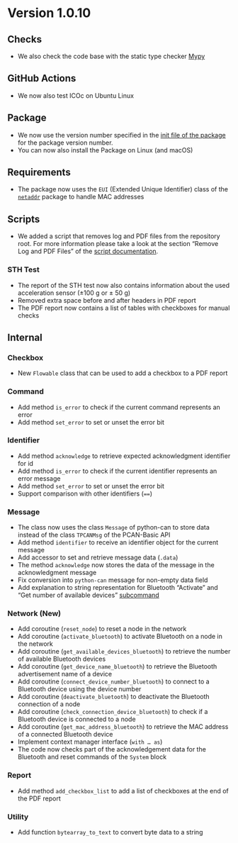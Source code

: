 # Version 1.0.10

## Checks

- We also check the code base with the static type checker [Mypy](https://mypy.readthedocs.io)

## GitHub Actions

- We now also test ICOc on Ubuntu Linux

## Package

- We now use the version number specified in the [init file of the package](../../mytoolit/__init__.py) for the package version number.
- You can now also install the Package on Linux (and macOS)

## Requirements

- The package now uses the `EUI` (Extended Unique Identifier) class of the [`netaddr`](https://netaddr.readthedocs.io) package to handle MAC addresses

## Scripts

- We added a script that removes log and PDF files from the repository root. For more information please take a look at the section “Remove Log and PDF Files” of the [script documentation](../Scripts.md).

### STH Test

- The report of the STH test now also contains information about the used acceleration sensor (±100 g or ± 50 g)
- Removed extra space before and after headers in PDF report
- The PDF report now contains a list of tables with checkboxes for manual checks

## Internal

### Checkbox

- New `Flowable` class that can be used to add a checkbox to a PDF report

### Command

- Add method `is_error` to check if the current command represents an error
- Add method `set_error` to set or unset the error bit

### Identifier

- Add method `acknowledge` to retrieve expected acknowledgment identifier for id
- Add method `is_error` to check if the current identifier represents an error message
- Add method `set_error` to set or unset the error bit
- Support comparison with other identifiers (`==`)

### Message

- The class now uses the class `Message` of python-can to store data instead of the class `TPCANMsg` of the PCAN-Basic API
- Add method `identifier` to receive an identifier object for the current message
- Add accessor to set and retrieve message data (`.data`)
- The method `acknowledge` now stores the data of the message in the acknowledgment message
- Fix conversion into `python-can` message for non-empty data field
- Add explanation to string representation for Bluetooth “Activate” and “Get number of available devices” [subcommand](https://mytoolit.github.io/Documentation/#value:bluetooth-subcommand)

### Network (New)

- Add coroutine (`reset_node`) to reset a node in the network
- Add coroutine (`activate_bluetooth`) to activate Bluetooth on a node in the network
- Add coroutine (`get_available_devices_bluetooth`) to retrieve the number of available Bluetooth devices
- Add coroutine (`get_device_name_bluetooth`) to retrieve the Bluetooth advertisement name of a device
- Add coroutine (`connect_device_number_bluetooth`) to connect to a Bluetooth device using the device number
- Add coroutine (`deactivate_bluetooth`) to deactivate the Bluetooth connection of a node
- Add coroutine (`check_connection_device_bluetooth`) to check if a Bluetooth device is connected to a node
- Add coroutine (`get_mac_address_bluetooth`) to retrieve the MAC address of a connected Bluetooth device
- Implement context manager interface (`with … as`)
- The code now checks part of the acknowledgement data for the Bluetooth and reset commands of the `System` block

### Report

- Add method `add_checkbox_list` to add a list of checkboxes at the end of the PDF report

### Utility

- Add function `bytearray_to_text` to convert byte data to a string
